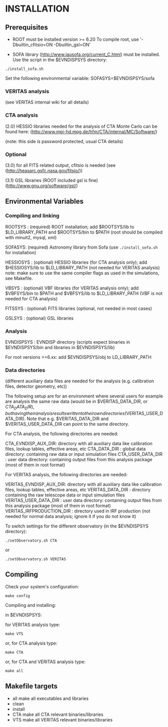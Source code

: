 # INSTALLATION

## Prerequisites

- ROOT must be installed
  version >= 6.20
  To compile root, use '-Dbuiltin_cfitsio=ON -Dbuiltin_gsl=ON'

- SOFA library (http://www.iausofa.org/current_C.html) must be installed. Use the script in the $EVNDISPSYS directory:

```console
./install_sofa.sh
```

Set the following environmental variable:  SOFASYS=$EVNDISPSYS/sofa

### VERITAS analysis

(see VERITAS internal wiki for all details)

### CTA analysis

(2.0) HESSIO libraries needed for the analysis of CTA Monte Carlo can be found here:
   (http://www.mpi-hd.mpg.de/hfm/CTA/internal/MC/Software/)

   (note: this side is password protected, usual CTA details)

### Optional

(3.0) for all FITS related output, cfitsio is needed (see (http://heasarc.gsfc.nasa.gov/fitsio/))

(3.1) GSL libraries (ROOT included gsl is fine)
      (http://www.gnu.org/software/gsl/)

## Environmental Variables

### Compiling and linking

ROOTSYS :   (required) ROOT installation; add $ROOTSYS/lib to $LD_LIBRARY_PATH and $ROOTSYS/bin to $PATH
            (root should be compiled with minuit2, mysql, xml)

SOFASYS:    (required) Astronomy library from Sofa (use `./install_sofa.sh` for installation)

HESSIOSYS : (optional) HESSIO libraries (for CTA analysis only); add $HESSIOSYS/lib to $LD_LIBRARY_PATH (not needed for VERITAS analysis)
            note: make sure to use the same compiler flags as used in the simulations, see Makefile.

VBSYS :     (optional) VBF libraries (for VERITAS analysis only); add $VBFSYS/bin to $PATH and $VBFSYS/lib to $LD_LIBRARY_PATH
            (VBF is not needed for CTA analysis)

FITSSYS :   (optional) FITS libraries (optional, not needed in most cases)

GSLSYS :    (optional) GSL libraries

### Analysis

EVNDISPSYS : EVNDISP directory (scripts expect binaries in $EVNDISPSYS/bin and libraries in $EVNDISPSYS/lib)

For root versions >=6.xx: add $EVNDISPSYS/obj to LD_LIBRARY_PATH

### Data directories

(different auxiliary data files are needed for the analysis (e.g. calibration files, detector geometry, etc))

The following setup are for an environment where several users for example are analysis the same raw data
(would be in $VERITAS_DATA_DIR, or $CTA_DATA_DIR), but having their analysis results written to their own
directories ($VERITAS_USER_DATA_DIR).
Note that e.g. $VERITAS_DATA_DIR and $VERITAS_USER_DATA_DIR can point to the same directory.

For CTA analysis, the following directories are needed:

CTA_EVNDISP_AUX_DIR:      directory with all auxiliary data like calibration files, lookup tables, effective areas, etc
CTA_DATA_DIR :            global data directory: containing raw data or input simulation files
CTA_USER_DATA_DIR :       user data directory: containing output files from this analysis package (most of them in root format)

For VERITAS analysis, the following directories are needed:

VERITAS_EVNDISP_AUX_DIR:  directory with all auxiliary data like calibration files, lookup tables, effective areas, etc
VERITAS_DATA_DIR :        directory containing the raw telescope data or input simulation files
VERITAS_USER_DATA_DIR :   user data directory: containing output files from this analysis package (most of them in root format)
VERITAS_IRFPRODUCTION_DIR : directory used in IRF production (not needed for normal data analysis; ignore it if you do not know it)

To switch settings for the different observatory (in the $EVNDISPSYS directory):

```console
./setObservatory.sh CTA
```

or

```console
./setObservatory.sh VERITAS
```

## Compiling

Check your system's configuration:

```console
make config
```

Compiling and installing:

in $EVNDISPSYS:

for VERITAS analysis type:

```console
make VTS
```

or, for CTA analysis type:

```console
make CTA
```

or, for CTA and VERITAS analysis type:

```console
make all
```

## Makefile targets

- all make all executables and libraries
- clean
- install
- CTA make all CTA relevant binaries/libraries
- VTS make all VERITAS relevant binaries/libraries
